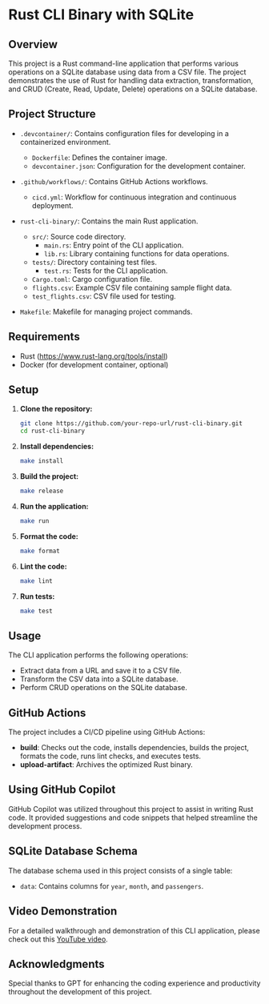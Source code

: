 # Rust CLI Binary with SQLite

## Overview

This project is a Rust command-line application that performs various operations on a SQLite database using data from a CSV file. The project demonstrates the use of Rust for handling data extraction, transformation, and CRUD (Create, Read, Update, Delete) operations on a SQLite database.

## Project Structure

- `.devcontainer/`: Contains configuration files for developing in a containerized environment.
  - `Dockerfile`: Defines the container image.
  - `devcontainer.json`: Configuration for the development container.

- `.github/workflows/`: Contains GitHub Actions workflows.
  - `cicd.yml`: Workflow for continuous integration and continuous deployment.

- `rust-cli-binary/`: Contains the main Rust application.
  - `src/`: Source code directory.
    - `main.rs`: Entry point of the CLI application.
    - `lib.rs`: Library containing functions for data operations.
  - `tests/`: Directory containing test files.
    - `test.rs`: Tests for the CLI application.
  - `Cargo.toml`: Cargo configuration file.
  - `flights.csv`: Example CSV file containing sample flight data.
  - `test_flights.csv`: CSV file used for testing.

- `Makefile`: Makefile for managing project commands.

## Requirements

- Rust (https://www.rust-lang.org/tools/install)
- Docker (for development container, optional)

## Setup

1. **Clone the repository:**
   ```sh
   git clone https://github.com/your-repo-url/rust-cli-binary.git
   cd rust-cli-binary
   ```

2. **Install dependencies:**
   ```sh
   make install
   ```

3. **Build the project:**
   ```sh
   make release
   ```

4. **Run the application:**
   ```sh
   make run
   ```

5. **Format the code:**
   ```sh
   make format
   ```

6. **Lint the code:**
   ```sh
   make lint
   ```

7. **Run tests:**
   ```sh
   make test
   ```

## Usage

The CLI application performs the following operations:
- Extract data from a URL and save it to a CSV file.
- Transform the CSV data into a SQLite database.
- Perform CRUD operations on the SQLite database.

## GitHub Actions

The project includes a CI/CD pipeline using GitHub Actions:
- **build**: Checks out the code, installs dependencies, builds the project, formats the code, runs lint checks, and executes tests.
- **upload-artifact**: Archives the optimized Rust binary.

## Using GitHub Copilot

GitHub Copilot was utilized throughout this project to assist in writing Rust code. It provided suggestions and code snippets that helped streamline the development process.

## SQLite Database Schema

The database schema used in this project consists of a single table:
- `data`: Contains columns for `year`, `month`, and `passengers`.

## Video Demonstration

For a detailed walkthrough and demonstration of this CLI application, please check out this [YouTube video](https://youtu.be/your-video-link).

## Acknowledgments

Special thanks to GPT for enhancing the coding experience and productivity throughout the development of this project.
